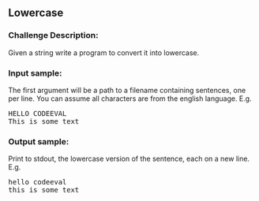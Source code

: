 <h2>Lowercase</h2>

<h3>Challenge Description:</h3>

<p>
    Given a string write a program to convert it into lowercase.
</p>

<h3>Input sample:</h3>
<p>
    The first argument will be a path to a filename containing sentences, one per line.
    You can assume all characters are from the english language. E.g.
</p>

<pre>HELLO CODEEVAL
This is some text</pre>

<h3>Output sample:</h3>

<p>
    Print to stdout, the lowercase version of the sentence,
    each on a new line. E.g.
</p>

<pre>hello codeeval
this is some text</pre>
